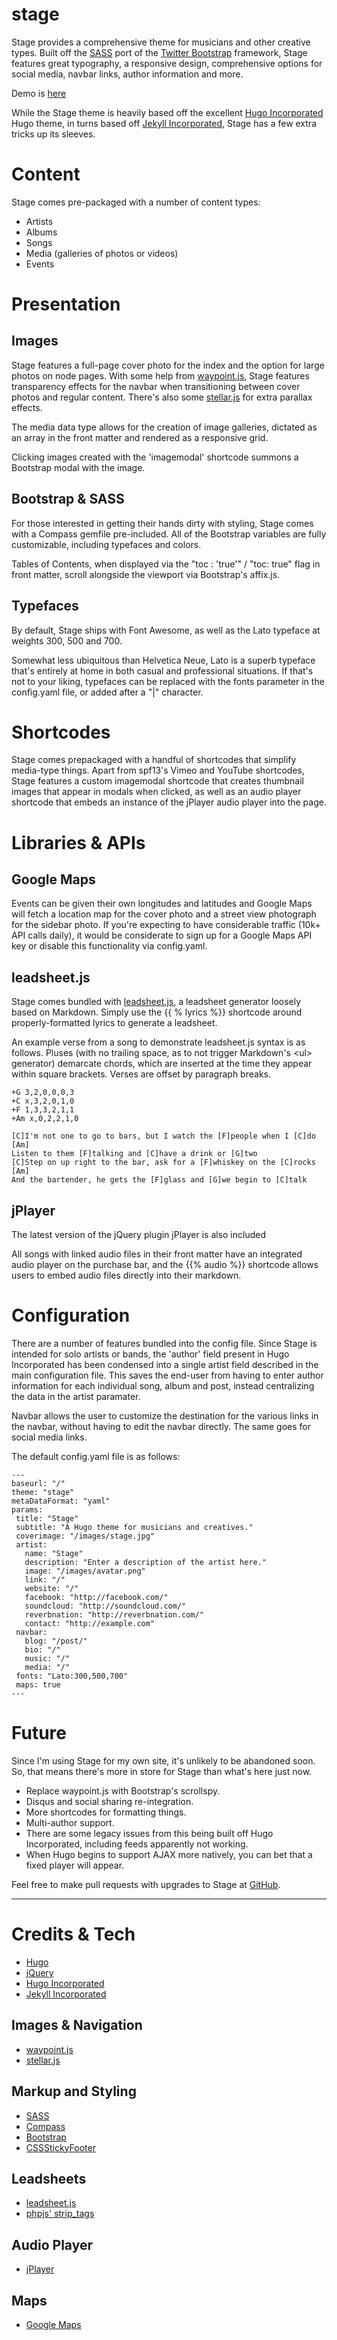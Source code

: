 
stage
=====

Stage provides a comprehensive theme for musicians and other creative types. Built off the [SASS](http://sass-lang.com/) port of the [Twitter Bootstrap](http://getbootstrap.com/) framework, Stage features great typography, a responsive design, comprehensive options for social media, navbar links, author information and more.

Demo is [here](http://stage.noahlange.com/)

While the Stage theme is heavily based off the excellent [Hugo Incorporated](https://github.com/nilproductions/hugo-incorporated) Hugo theme, in turns based off [Jekyll Incorporated](https://github.com/kippt/jekyll-incorporated), Stage has a few extra tricks up its sleeves.

# Content

Stage comes pre-packaged with a number of content types:

* Artists
* Albums
* Songs
* Media (galleries of photos or videos)
* Events

# Presentation

## Images

Stage features a full-page cover photo for the index and the option for large photos on node pages. With some help from [waypoint.js](http://imakewebthings.com/jquery-waypoints/), Stage features  transparency effects for the navbar when transitioning between cover photos and regular content. There's also some [stellar.js](http://markdalgleish.com/projects/stellar.js/) for extra parallax effects.

The media data type allows for the creation of image galleries, dictated as an array in the front matter and rendered as a responsive grid.

Clicking images created with the 'imagemodal' shortcode summons a Bootstrap modal with the image.

## Bootstrap & SASS

For those interested in getting their hands dirty with styling, Stage comes with a Compass gemfile  pre-included. All of the Bootstrap variables are fully customizable, including typefaces and colors.

Tables of Contents, when displayed via the "toc : 'true'" / "toc: true" flag in front matter, scroll alongside the viewport via Bootstrap's affix.js.

## Typefaces

By default, Stage ships with Font Awesome, as well as the Lato typeface at weights 300, 500 and 700.

Somewhat less ubiquitous than Helvetica Neue, Lato is a superb typeface that's entirely at home in both casual and professional situations. If that's not to your liking, typefaces can be replaced with the fonts parameter in the config.yaml file, or added after a "|" character.

# Shortcodes

Stage comes prepackaged with a handful of shortcodes that simplify media-type things. Apart from spf13's Vimeo and YouTube shortcodes, Stage features a custom imagemodal shortcode that creates thumbnail images that appear in modals when clicked, as well as an audio player shortcode that embeds an instance of the jPlayer audio player into the page.

# Libraries & APIs

## Google Maps

Events can be given their own longitudes and latitudes and Google Maps will fetch a location map for the cover photo and a street view photograph for the sidebar photo. If you're expecting to have considerable traffic (10k+ API calls daily), it would be considerate to sign up for a Google Maps API key or disable this functionality via config.yaml.

## leadsheet.js

Stage comes bundled with [leadsheet.js](https://github.com/gilesdring/js-leadsheet), a leadsheet generator loosely based on Markdown. Simply use the {{ % lyrics %}} shortcode around properly-formatted lyrics to generate a leadsheet.

An example verse from a song to demonstrate leadsheet.js syntax is as follows. Pluses (with no trailing space, as to not trigger Markdown's &lt;ul&gt; generator) demarcate chords, which are inserted at the time they appear within square brackets. Verses are offset by paragraph breaks.

```
+G 3,2,0,0,0,3
+C x,3,2,0,1,0
+F 1,3,3,2,1,1
+Am x,0,2,2,1,0

[C]I'm not one to go to bars, but I watch the [F]people when I [C]do [Am]
Listen to them [F]talking and [C]have a drink or [G]two
[C]Step on up right to the bar, ask for a [F]whiskey on the [C]rocks [Am]
And the bartender, he gets the [F]glass and [G]we begin to [C]talk
```

## jPlayer

The latest version of the jQuery plugin jPlayer is also included

All songs with linked audio files in their front matter have an integrated audio player on the purchase bar, and the {{% audio %}} shortcode allows users to embed audio files directly into their markdown.

# Configuration

There are a number of features bundled into the config file. Since Stage is intended for solo artists or bands, the 'author' field present in Hugo Incorporated has been condensed into a single artist field described in the main configuration file. This saves the end-user from having to enter author information for each individual song, album and post, instead centralizing the data in the artist paramater.

Navbar allows the user to customize the destination for the various links in the navbar, without having to edit the navbar directly. The same goes for social media links.

The default config.yaml file is as follows:

```
---
baseurl: "/"
theme: "stage"
metaDataFormat: "yaml"
params:
 title: "Stage"
 subtitle: "A Hugo theme for musicians and creatives."
 coverimage: "/images/stage.jpg"
 artist:
   name: "Stage"
   description: "Enter a description of the artist here."
   image: "/images/avatar.png"
   link: "/"
   website: "/"
   facebook: "http://facebook.com/"
   soundcloud: "http://soundcloud.com/"
   reverbnation: "http://reverbnation.com/"
   contact: "http://example.com"
 navbar:
   blog: "/post/"
   bio: "/"
   music: "/"
   media: "/"
 fonts: "Lato:300,500,700"
 maps: true
---
```

# Future

Since I'm using Stage for my own site, it's unlikely to be abandoned soon. So, that means there's more in store for Stage than what's here just now.

- Replace waypoint.js with Bootstrap's scrollspy.
- Disqus and social sharing re-integration.
- More shortcodes for formatting things.
- Multi-author support.
- There are some legacy issues from this being built off Hugo Incorporated, including feeds apparently not working.
- When Hugo begins to support AJAX more natively, you can bet that a fixed player will appear.

Feel free to make pull requests with upgrades to Stage at [GitHub](http://github.com/noahlange/stage).

***

# Credits & Tech
* [Hugo](http://hugo.spf13.com)
* [jQuery](http://jquery.org)
* [Hugo Incorporated](https://github.com/nilproductions/hugo-incorporated)
* [Jekyll Incorporated](https://github.com/kippt/jekyll-incorporated)

## Images & Navigation
* [waypoint.js](http://imakewebthings.com/jquery-waypoints/)
* [stellar.js](http://markdalgleish.com/projects/stellar.js/)

## Markup and Styling
* [SASS](http://sass-lang.com/)
* [Compass](http://compass-style.org/)
* [Bootstrap](http://getbootstrap.com/)
* [CSSStickyFooter](http://www.cssstickyfooter.com/)
## Leadsheets
* [leadsheet.js](https://github.com/gilesdring/js-leadsheet)
* [phpjs' strip_tags](https://github.com/kvz/phpjs)

## Audio Player
* [jPlayer](http://jplayer.org/)

## Maps
* [Google Maps](google.com/maps)
